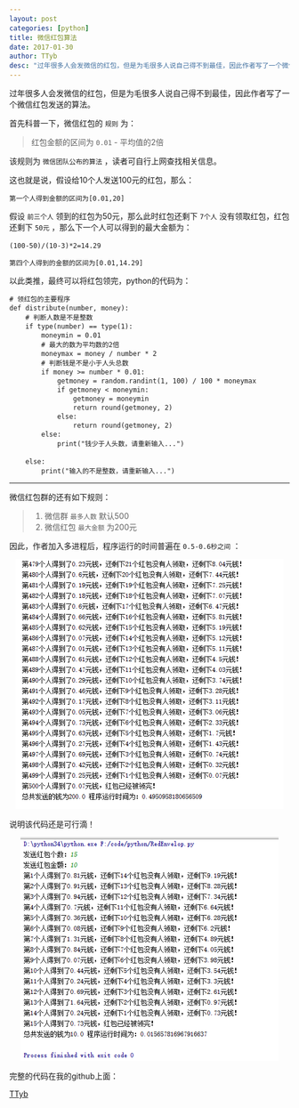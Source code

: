 ```yaml
---
layout: post
categories: [python]
title: 微信红包算法
date: 2017-01-30
author: TTyb
desc: "过年很多人会发微信的红包，但是为毛很多人说自己得不到最佳，因此作者写了一个微信红包发送的算法"
---
```


过年很多人会发微信的红包，但是为毛很多人说自己得不到最佳，因此作者写了一个微信红包发送的算法。

首先科普一下，微信红包的 `规则` 为：

> 红包金额的区间为 `0.01` - 平均值的2倍

该规则为 `微信团队公布的算法` ，读者可自行上网查找相关信息。

这也就是说，假设给10个人发送100元的红包，那么：

```
第一个人得到金额的区间为[0.01,20]
```

假设 `前三个人` 领到的红包为50元，那么此时红包还剩下 `7个人` 没有领取红包，红包还剩下 `50元` ，那么下一个人可以得到的最大金额为：

`(100-50)/(10-3)*2=14.29`

```
第四个人得到的金额的区间为[0.01,14.29]
```

以此类推，最终可以将红包领完，python的代码为：

```
# 领红包的主要程序
def distribute(number, money):
    # 判断人数是不是整数
    if type(number) == type(1):
        moneymin = 0.01
        # 最大的数为平均数的2倍
        moneymax = money / number * 2
        # 判断钱是不是小于人头总数
        if money >= number * 0.01:
            getmoney = random.randint(1, 100) / 100 * moneymax
            if getmoney < moneymin:
                getmoney = moneymin
                return round(getmoney, 2)
            else:
                return round(getmoney, 2)
        else:
            print("钱少于人头数，请重新输入...")

    else:
        print("输入的不是整数，请重新输入...")

```

---------------------------------------------------------------------

微信红包群的还有如下规则：

>1. 微信群 `最多人数` 默认500
>2. 微信红包 `最大金额` 为200元

因此，作者加入多进程后，程序运行的时间普遍在 `0.5-0.6秒之间` ：

<p style="text-align:center"><img src="/static/postimage/python/redpackage/996148-20170130125236136-1639121039.png"/></p>

说明该代码还是可行滴！

<p style="text-align:center"><img src="/static/postimage/python/redpackage/996148-20170130125338901-828124485.png"/></p>

完整的代码在我的github上面：

[TTyb](https://github.com/TTyb/RedEnvelop)
